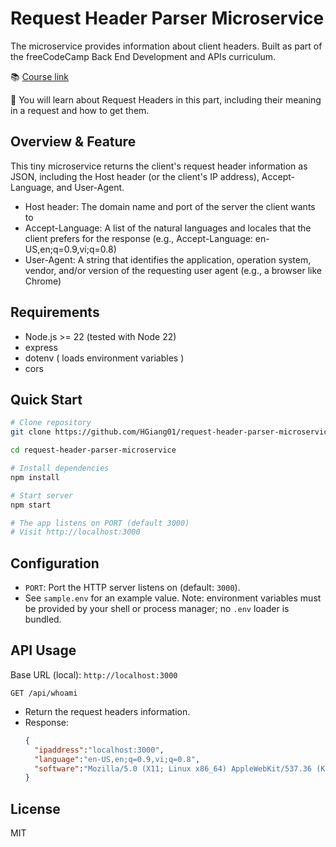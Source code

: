 # Request Header Parser Microservice
The microservice provides information about client headers. Built as part of the freeCodeCamp Back End Development and APIs curriculum.

📚 [Course link](https://www.freecodecamp.org/learn/back-end-development-and-apis/back-end-development-and-apis-projects/request-header-parser-microservice)

💬 You will learn about Request Headers in this part, including their meaning in a request and how to get them.


## Overview & Feature

This tiny microservice returns the client's request header information as JSON, including the Host header (or the client's IP address), Accept-Language, and User-Agent.
- Host header: The domain name and port of the server the client wants to
- Accept-Language: A list of the natural languages and locales that the client prefers for the response (e.g., Accept-Language: en-US,en;q=0.9,vi;q=0.8)
- User-Agent: A string that identifies the application, operation system, vendor, and/or version of the  requesting user agent (e.g., a browser like Chrome)

## Requirements
- Node.js >= 22 (tested with Node 22)
- express 
- dotenv ( loads environment variables )
- cors

## Quick Start
```bash
# Clone repository
git clone https://github.com/HGiang01/request-header-parser-microservice.git

cd request-header-parser-microservice

# Install dependencies
npm install 

# Start server
npm start

# The app listens on PORT (default 3000)
# Visit http://localhost:3000

```

## Configuration
- `PORT`: Port the HTTP server listens on (default: `3000`).
- See `sample.env` for an example value. Note: environment variables must be provided by your shell or process manager; no `.env` loader is bundled.

## API Usage
Base URL (local): `http://localhost:3000`

`GET /api/whoami`
- Return the request headers information.
- Response:
  ```json
  {
    "ipaddress":"localhost:3000",
    "language":"en-US,en;q=0.9,vi;q=0.8",
    "software":"Mozilla/5.0 (X11; Linux x86_64) AppleWebKit/537.36 (KHTML, like Gecko) Chrome/140.0.0.0 Safari/537.36"
  }
  ```

## License
MIT